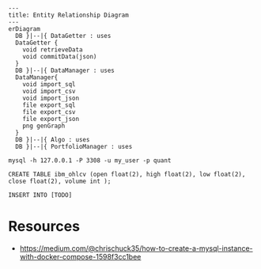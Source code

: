 ```mermaid
---
title: Entity Relationship Diagram
---
erDiagram
  DB }|--|{ DataGetter : uses
  DataGetter {
    void retrieveData
    void commitData(json)
  }
  DB }|--|{ DataManager : uses
  DataManager{
    void import_sql
    void import_csv
    void import_json
    file export_sql
    file export_csv
    file export_json
    png genGraph
  }
  DB }|--|{ Algo : uses
  DB }|--|{ PortfolioManager : uses
```

```
mysql -h 127.0.0.1 -P 3308 -u my_user -p quant
```

```
CREATE TABLE ibm_ohlcv (open float(2), high float(2), low float(2), close float(2), volume int );

INSERT INTO [TODO]
```

# Resources
- https://medium.com/@chrischuck35/how-to-create-a-mysql-instance-with-docker-compose-1598f3cc1bee